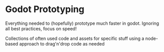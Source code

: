 # Godot Prototyping

Everything needed to (hopefully) prototype much faster in godot. Ignoring all best practices, focus on speed!

Collections of often used code and assets for specific stuff using a node-based approach to drag'n'drop code as needed